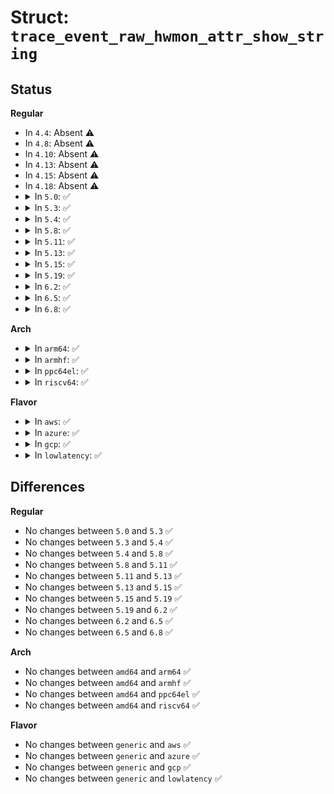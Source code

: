 # Struct: <code>trace_event_raw_hwmon_attr_show_string</code>

## Status
<b>Regular</b>
<ul>
<li>
In <code>4.4</code>: Absent ⚠️
</li>
<li>
In <code>4.8</code>: Absent ⚠️
</li>
<li>
In <code>4.10</code>: Absent ⚠️
</li>
<li>
In <code>4.13</code>: Absent ⚠️
</li>
<li>
In <code>4.15</code>: Absent ⚠️
</li>
<li>
In <code>4.18</code>: Absent ⚠️
</li>
<li>
<details>
<summary>In <code>5.0</code>: ✅</summary>

```c
struct trace_event_raw_hwmon_attr_show_string {
    struct trace_entry ent;
    int index;
    u32 __data_loc_attr_name;
    u32 __data_loc_label;
    char __data[0];
};
```
</details>
</li>
<li>
<details>
<summary>In <code>5.3</code>: ✅</summary>

```c
struct trace_event_raw_hwmon_attr_show_string {
    struct trace_entry ent;
    int index;
    u32 __data_loc_attr_name;
    u32 __data_loc_label;
    char __data[0];
};
```
</details>
</li>
<li>
<details>
<summary>In <code>5.4</code>: ✅</summary>

```c
struct trace_event_raw_hwmon_attr_show_string {
    struct trace_entry ent;
    int index;
    u32 __data_loc_attr_name;
    u32 __data_loc_label;
    char __data[0];
};
```
</details>
</li>
<li>
<details>
<summary>In <code>5.8</code>: ✅</summary>

```c
struct trace_event_raw_hwmon_attr_show_string {
    struct trace_entry ent;
    int index;
    u32 __data_loc_attr_name;
    u32 __data_loc_label;
    char __data[0];
};
```
</details>
</li>
<li>
<details>
<summary>In <code>5.11</code>: ✅</summary>

```c
struct trace_event_raw_hwmon_attr_show_string {
    struct trace_entry ent;
    int index;
    u32 __data_loc_attr_name;
    u32 __data_loc_label;
    char __data[0];
};
```
</details>
</li>
<li>
<details>
<summary>In <code>5.13</code>: ✅</summary>

```c
struct trace_event_raw_hwmon_attr_show_string {
    struct trace_entry ent;
    int index;
    u32 __data_loc_attr_name;
    u32 __data_loc_label;
    char __data[0];
};
```
</details>
</li>
<li>
<details>
<summary>In <code>5.15</code>: ✅</summary>

```c
struct trace_event_raw_hwmon_attr_show_string {
    struct trace_entry ent;
    int index;
    u32 __data_loc_attr_name;
    u32 __data_loc_label;
    char __data[0];
};
```
</details>
</li>
<li>
<details>
<summary>In <code>5.19</code>: ✅</summary>

```c
struct trace_event_raw_hwmon_attr_show_string {
    struct trace_entry ent;
    int index;
    u32 __data_loc_attr_name;
    u32 __data_loc_label;
    char __data[0];
};
```
</details>
</li>
<li>
<details>
<summary>In <code>6.2</code>: ✅</summary>

```c
struct trace_event_raw_hwmon_attr_show_string {
    struct trace_entry ent;
    int index;
    u32 __data_loc_attr_name;
    u32 __data_loc_label;
    char __data[0];
};
```
</details>
</li>
<li>
<details>
<summary>In <code>6.5</code>: ✅</summary>

```c
struct trace_event_raw_hwmon_attr_show_string {
    struct trace_entry ent;
    int index;
    u32 __data_loc_attr_name;
    u32 __data_loc_label;
    char __data[0];
};
```
</details>
</li>
<li>
<details>
<summary>In <code>6.8</code>: ✅</summary>

```c
struct trace_event_raw_hwmon_attr_show_string {
    struct trace_entry ent;
    int index;
    u32 __data_loc_attr_name;
    u32 __data_loc_label;
    char __data[0];
};
```
</details>
</li>
</ul>
<b>Arch</b>
<ul>
<li>
<details>
<summary>In <code>arm64</code>: ✅</summary>

```c
struct trace_event_raw_hwmon_attr_show_string {
    struct trace_entry ent;
    int index;
    u32 __data_loc_attr_name;
    u32 __data_loc_label;
    char __data[0];
};
```
</details>
</li>
<li>
<details>
<summary>In <code>armhf</code>: ✅</summary>

```c
struct trace_event_raw_hwmon_attr_show_string {
    struct trace_entry ent;
    int index;
    u32 __data_loc_attr_name;
    u32 __data_loc_label;
    char __data[0];
};
```
</details>
</li>
<li>
<details>
<summary>In <code>ppc64el</code>: ✅</summary>

```c
struct trace_event_raw_hwmon_attr_show_string {
    struct trace_entry ent;
    int index;
    u32 __data_loc_attr_name;
    u32 __data_loc_label;
    char __data[0];
};
```
</details>
</li>
<li>
<details>
<summary>In <code>riscv64</code>: ✅</summary>

```c
struct trace_event_raw_hwmon_attr_show_string {
    struct trace_entry ent;
    int index;
    u32 __data_loc_attr_name;
    u32 __data_loc_label;
    char __data[0];
};
```
</details>
</li>
</ul>
<b>Flavor</b>
<ul>
<li>
<details>
<summary>In <code>aws</code>: ✅</summary>

```c
struct trace_event_raw_hwmon_attr_show_string {
    struct trace_entry ent;
    int index;
    u32 __data_loc_attr_name;
    u32 __data_loc_label;
    char __data[0];
};
```
</details>
</li>
<li>
<details>
<summary>In <code>azure</code>: ✅</summary>

```c
struct trace_event_raw_hwmon_attr_show_string {
    struct trace_entry ent;
    int index;
    u32 __data_loc_attr_name;
    u32 __data_loc_label;
    char __data[0];
};
```
</details>
</li>
<li>
<details>
<summary>In <code>gcp</code>: ✅</summary>

```c
struct trace_event_raw_hwmon_attr_show_string {
    struct trace_entry ent;
    int index;
    u32 __data_loc_attr_name;
    u32 __data_loc_label;
    char __data[0];
};
```
</details>
</li>
<li>
<details>
<summary>In <code>lowlatency</code>: ✅</summary>

```c
struct trace_event_raw_hwmon_attr_show_string {
    struct trace_entry ent;
    int index;
    u32 __data_loc_attr_name;
    u32 __data_loc_label;
    char __data[0];
};
```
</details>
</li>
</ul>

## Differences
<b>Regular</b>
<ul>
<li>
No changes between <code>5.0</code> and <code>5.3</code> ✅
</li>
<li>
No changes between <code>5.3</code> and <code>5.4</code> ✅
</li>
<li>
No changes between <code>5.4</code> and <code>5.8</code> ✅
</li>
<li>
No changes between <code>5.8</code> and <code>5.11</code> ✅
</li>
<li>
No changes between <code>5.11</code> and <code>5.13</code> ✅
</li>
<li>
No changes between <code>5.13</code> and <code>5.15</code> ✅
</li>
<li>
No changes between <code>5.15</code> and <code>5.19</code> ✅
</li>
<li>
No changes between <code>5.19</code> and <code>6.2</code> ✅
</li>
<li>
No changes between <code>6.2</code> and <code>6.5</code> ✅
</li>
<li>
No changes between <code>6.5</code> and <code>6.8</code> ✅
</li>
</ul>
<b>Arch</b>
<ul>
<li>
No changes between <code>amd64</code> and <code>arm64</code> ✅
</li>
<li>
No changes between <code>amd64</code> and <code>armhf</code> ✅
</li>
<li>
No changes between <code>amd64</code> and <code>ppc64el</code> ✅
</li>
<li>
No changes between <code>amd64</code> and <code>riscv64</code> ✅
</li>
</ul>
<b>Flavor</b>
<ul>
<li>
No changes between <code>generic</code> and <code>aws</code> ✅
</li>
<li>
No changes between <code>generic</code> and <code>azure</code> ✅
</li>
<li>
No changes between <code>generic</code> and <code>gcp</code> ✅
</li>
<li>
No changes between <code>generic</code> and <code>lowlatency</code> ✅
</li>
</ul>
